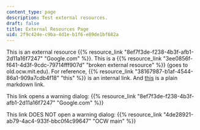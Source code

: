 ```yaml
---
content_type: page
description: Test external resources.
draft: false
title: External Resources Page
uid: 2f9c424e-c9ba-4d1e-b1f6-e89de1bf682a
---
```

This is an external resource {{% resource_link "8ef7f3de-f238-4b3f-afb1-2d11a16f7247" "Google.com" %}}. This is a {{% resource_link "3ee0856f-f641-4d3f-9cdc-79714fff907d" "broken external resource" %}} (goes to old.ocw.mit.edu). For reference, {{% resource_link "38167987-b1af-4544-86a1-909a7cdb4f18" "this" %}} is an internal link. And [this](https://google.com) is a plain markdown link.

This link opens a warning dialog: {{% resource_link "8ef7f3de-f238-4b3f-afb1-2d11a16f7247" "Google.com" %}}

This link DOES NOT open a warning dialog: {{% resource_link "4de28921-ab79-4ac4-933f-bbc0f4c99647" "OCW main" %}}